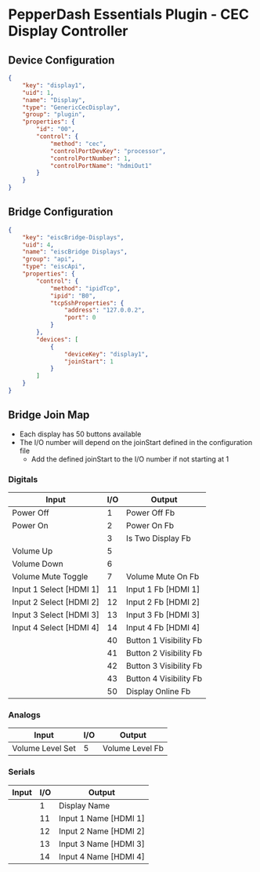 # PepperDash Essentials Plugin - CEC Display Controller

## Device Configuration

```json
{
	"key": "display1",
	"uid": 1,
	"name": "Display",
	"type": "GenericCecDisplay",
	"group": "plugin",
	"properties": {
		"id": "00",
		"control": {
			"method": "cec",
			"controlPortDevKey": "processor",
			"controlPortNumber": 1,
			"controlPortName": "hdmiOut1"
		}
	}
}
```

## Bridge Configuration

```json
{
	"key": "eiscBridge-Displays",
	"uid": 4,
	"name": "eiscBridge Displays",
	"group": "api",
	"type": "eiscApi",
	"properties": {
		"control": {
			"method": "ipidTcp",
			"ipid": "B0",
			"tcpSshProperties": {
				"address": "127.0.0.2",
				"port": 0
			}
		},
		"devices": [
			{
				"deviceKey": "display1",
				"joinStart": 1
			}
		]
	}
}
```

## Bridge Join Map

- Each display has 50 buttons available
- The I/O number will depend on the joinStart defined in the configuration file
  - Add the defined joinStart to the I/O number if not starting at 1

### Digitals

| Input                   | I/O | Output                 |
| ----------------------- | --- | ---------------------- |
| Power Off               | 1   | Power Off Fb           |
| Power On                | 2   | Power On Fb            |
|                         | 3   | Is Two Display Fb      |
| Volume Up               | 5   |                        |
| Volume Down             | 6   |                        |
| Volume Mute Toggle      | 7   | Volume Mute On Fb      |
| Input 1 Select [HDMI 1] | 11  | Input 1 Fb [HDMI 1]    |
| Input 2 Select [HDMI 2] | 12  | Input 2 Fb [HDMI 2]    |
| Input 3 Select [HDMI 3] | 13  | Input 3 Fb [HDMI 3]    |
| Input 4 Select [HDMI 4] | 14  | Input 4 Fb [HDMI 4]    |
|                         | 40  | Button 1 Visibility Fb |
|                         | 41  | Button 2 Visibility Fb |
|                         | 42  | Button 3 Visibility Fb |
|                         | 43  | Button 4 Visibility Fb |
|                         | 50  | Display Online Fb      |

### Analogs

| Input            | I/O | Output          |
| ---------------- | --- | --------------- |
| Volume Level Set | 5   | Volume Level Fb |

### Serials

| Input | I/O | Output                |
| ----- | --- | --------------------- |
|       | 1   | Display Name          |
|       | 11  | Input 1 Name [HDMI 1] |
|       | 12  | Input 2 Name [HDMI 2] |
|       | 13  | Input 3 Name [HDMI 3] |
|       | 14  | Input 4 Name [HDMI 4] |
